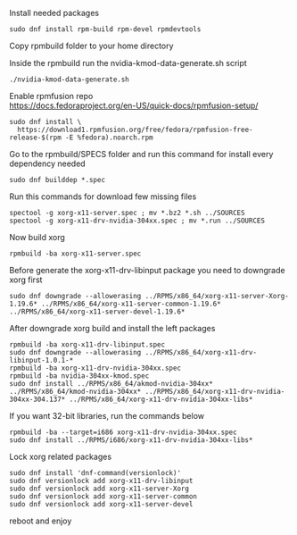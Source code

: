 Install needed packages  
```
sudo dnf install rpm-build rpm-devel rpmdevtools
```

Copy rpmbuild folder to your home directory  

Inside the rpmbuild run the nvidia-kmod-data-generate.sh script  
```
./nvidia-kmod-data-generate.sh
```

Enable rpmfusion repo  
https://docs.fedoraproject.org/en-US/quick-docs/rpmfusion-setup/  
```
sudo dnf install \
  https://download1.rpmfusion.org/free/fedora/rpmfusion-free-release-$(rpm -E %fedora).noarch.rpm
```  

Go to the rpmbuild/SPECS folder and run this command for install every dependency needed  
```
sudo dnf builddep *.spec
```  

Run this commands for download few missing files  

```
spectool -g xorg-x11-server.spec ; mv *.bz2 *.sh ../SOURCES
spectool -g xorg-x11-drv-nvidia-304xx.spec ; mv *.run ../SOURCES
```

Now build xorg  
```
rpmbuild -ba xorg-x11-server.spec
```

Before generate the xorg-x11-drv-libinput package you need to downgrade xorg first  
```
sudo dnf downgrade --allowerasing ../RPMS/x86_64/xorg-x11-server-Xorg-1.19.6* ../RPMS/x86_64/xorg-x11-server-common-1.19.6* ../RPMS/x86_64/xorg-x11-server-devel-1.19.6*
```

After downgrade xorg build and install the left packages  
```
rpmbuild -ba xorg-x11-drv-libinput.spec
sudo dnf downgrade --allowerasing ../RPMS/x86_64/xorg-x11-drv-libinput-1.0.1-*
rpmbuild -ba xorg-x11-drv-nvidia-304xx.spec
rpmbuild -ba nvidia-304xx-kmod.spec 
sudo dnf install ../RPMS/x86_64/akmod-nvidia-304xx* ../RPMS/x86_64/kmod-nvidia-304xx* ../RPMS/x86_64/xorg-x11-drv-nvidia-304xx-304.137* ../RPMS/x86_64/xorg-x11-drv-nvidia-304xx-libs*
```

If you want 32-bit libraries, run the commands below  
```
rpmbuild -ba --target=i686 xorg-x11-drv-nvidia-304xx.spec
sudo dnf install ../RPMS/i686/xorg-x11-drv-nvidia-304xx-libs*
```  

Lock xorg related packages  
```
sudo dnf install 'dnf-command(versionlock)'
sudo dnf versionlock add xorg-x11-drv-libinput
sudo dnf versionlock add xorg-x11-server-Xorg
sudo dnf versionlock add xorg-x11-server-common
sudo dnf versionlock add xorg-x11-server-devel
```

reboot and enjoy
